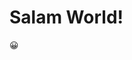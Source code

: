 <!DOCTYPE html>
<html lang="en">
  <head>
    <meta charset="utf-8" />
    <title>JMM640 - 1st Project</title>
  </head>


</html>


<!DOCTYPE html>
<html>
<head>
<meta charset="UTF-8">
</head>
<body>

<h1>Salam World!</h1>

<p>&#128512;</p>

</body>
</html>
